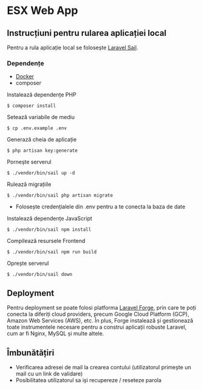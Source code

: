 # ESX Web App


## Instrucțiuni pentru rularea aplicației local

Pentru a rula aplicație local se folosește [Laravel Sail](https://laravel.com/docs/12.x/sail).

### Dependențe

- [Docker](https://docs.docker.com/engine/install/)
- composer



Instalează dependențe PHP

    $ composer install

Setează variabile de mediu

    $ cp .env.example .env

Generază cheia de aplicație

    $ php artisan key:generate

Pornește serverul

    $ ./vendor/bin/sail up -d

Rulează migrațiile

    $ ./vendor/bin/sail php artisan migrate

- Folosește credențialele din .env pentru a te conecta la baza de date

Instalează dependențe JavaScript

    $ ./vendor/bin/sail npm install

Compilează resursele Frontend

    $ ./vendor/bin/sail npm run build

Oprește serverul

    $ ./vendor/bin/sail down


## Deployment

Pentru deployment se poate folosi platforma [Laravel Forge](https://forge.laravel.com/), prin care te poți conecta la diferiți cloud providers, precum Google Cloud Platform (GCP), Amazon Web Services (AWS), etc. În plus, Forge instalează și gestionează toate instrumentele necesare pentru a construi aplicații robuste Laravel, cum ar fi Nginx, MySQL și multe altele.

## Îmbunătățiri

- Verificarea adresei de mail la crearea contului (utilizatorul primește un mail cu un link de validare)
- Posibilitatea utilizatorul sa iși recupereze / reseteze parola
